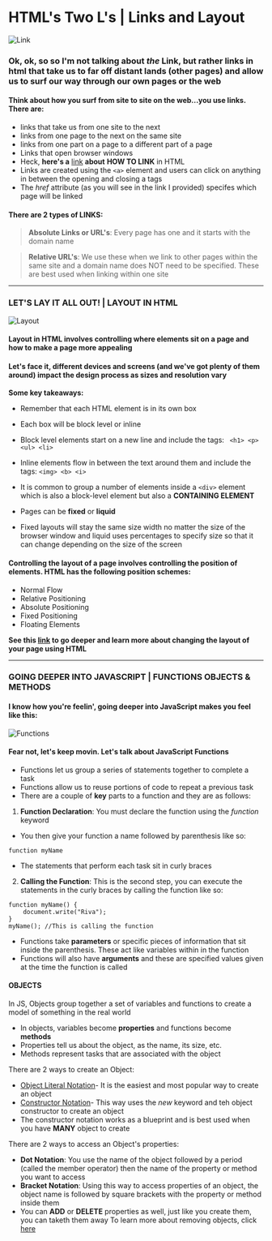# HTML's Two L's | Links and Layout
![Link](https://media.giphy.com/media/26BRuuMVNwGyT0KiY/giphy.gif) 
### Ok, ok, so so I'm not talking about *the* Link, but rather links in html that take us to far off distant lands (other pages) and allow us to surf our way through our own pages or the web

#### Think about how you surf from site to site on the web...you use links. There are:
* links that take us from one site to the next
* links from one page to the next on the same site
* links from one part on a page to a different part of a page
* Links that open browser windows
* Heck, **here's a** [link](https://www.w3schools.com/html/html_links.asp) **about** **HOW TO LINK** in HTML
* Links are created using the ```<a>``` element and users can click on anything in between the opening and closing a tags
* The *href* attribute (as you will see in the link I provided) specifes which page will be linked

#### There are 2 types of LINKS:
> **Absolute Links or URL's**: 
Every page has one and it starts with the domain name

> **Relative URL's**: 
We use these when we link to other pages within the same site and a domain name does NOT need to be specified. These are best used when linking within one site
-----------------------
### LET'S LAY IT ALL OUT! | LAYOUT IN HTML
![Layout](https://mobile.developer.com/imagesvr_ce/3977/Figure01.png)

#### Layout in HTML involves controlling where elements sit on a page and how to make a page more appealing

#### Let's face it, different devices and screens (and we've got plenty of them around) impact the design process as sizes and resolution vary

**Some key takeaways:**
* Remember that each HTML element is in its own box
* Each box will be block level or inline
* Block level elements start on a new line and include the tags:
``` <h1> <p> <ul> <li>```

* Inline elements flow in between the text around them and include the tags:
```<img> <b> <i>```
* It is common to group a number of elements inside a ```<div>``` element which is also a block-level element but also a **CONTAINING ELEMENT**
* Pages can be **fixed** or **liquid** 
* Fixed layouts will stay the same size width no matter the size of the browser window and liquid uses percentages to specify size so that it can change depending on the size of the screen

#### Controlling the layout of a page involves controlling the position of elements. HTML has the following position schemes:

* Normal Flow
* Relative Positioning
* Absolute Positioning
* Fixed Positioning
* Floating Elements

**See this [link](https://www.w3schools.com/html/html_layout.asp) to go deeper and learn more about changing the layout of your page using HTML**

-------------------------
### GOING DEEPER INTO JAVASCRIPT | FUNCTIONS OBJECTS & METHODS
#### I know how you're feelin', going deeper into JavaScript makes you feel like this:
![Functions](https://media.giphy.com/media/RTk88bfDvFz5S/giphy.gif)
#### Fear not, let's keep movin. Let's talk  about JavaScript Functions

* Functions let us group a series of statements together to complete a task
* Functions allow us to reuse portions of code to repeat a previous task
* There are a couple of **key** parts to a function and they are as follows:

1. **Function Declaration**: You must declare the function using the *function* keyword
* You then give your function a name followed by parenthesis like so:
```
function myName
```
* The statements that perform each task sit in curly braces

2. **Calling the Function**: This is the second step, you can execute the statements in the curly braces by calling the function like so:
```
function myName() {
    document.write("Riva");
}
myName(); //This is calling the function
```
* Functions take **parameters** or specific pieces of information that sit inside the parenthesis. These act like variables within in the function
* Functions will also have **arguments** and these are specified values given at the time the function is called

#### OBJECTS
In JS, Objects group together a set of variables and functions to create a model of something in the real world
* In objects, variables become **properties** and functions become **methods**
* Properties tell us about the object, as the name, its size, etc.
* Methods represent tasks that are associated with the object

There are 2 ways to create an Object:
* [Object Literal Notation](http://www.standardista.com/javascript/javascript-object-literals-simplified/#:~:text=The%20Object%20literal%20notation%20is,Simple%20values%20are%20properties.)- It is the easiest and most popular way to create an object
* [Constructor Notation](https://www.w3schools.com/js/js_object_constructors.asp)- This way uses the *new* keyword and teh object constructor to create an object
* The constructor notation works as a blueprint and is best used when you have **MANY** object to create

There are 2 ways to access an Object's properties:
* **Dot Notation**: You use the name of the object followed by a period (called the member operator) then the name of the property or method you want to access
* **Bracket Notation**: Using this way to access properties of an object, the object name is followed by square brackets with the property or method inside them
* You can **ADD** or **DELETE** properties as well, just like you create them, you can taketh them away
To learn more about removing objects, click [here](https://www.w3schools.com/howto/howto_js_remove_property_object.asp)